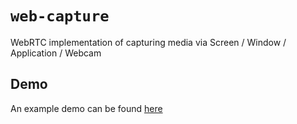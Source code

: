 # `web-capture`
WebRTC implementation of capturing media via Screen / Window / Application / Webcam

## Demo
An example demo can be found [here](https://txj-xyz.github.io/web-capture/)